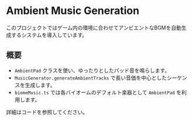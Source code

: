 # Ambient Music Generation

このプロジェクトではゲーム内の環境に合わせてアンビエントなBGMを自動生成するシステムを導入しています。

## 概要
- `AmbientPad` クラスを使い、ゆったりとしたパッド音を鳴らします。
- `MusicGenerator.generateAmbientTracks` で長い音価を中心としたシーケンスを生成します。
- `biomeMusic.ts` では各バイオームのデフォルト楽器として `AmbientPad` を利用します。

詳細はコードを参照してください。
